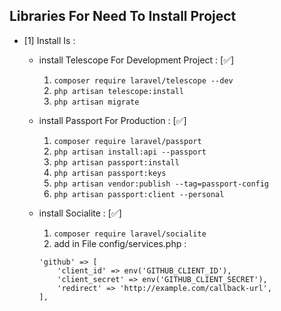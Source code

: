 ## Libraries For Need To Install Project 
- [1] Install Is : 
    - install Telescope For Development Project :  [✅] 
        1. `composer require laravel/telescope --dev` 
        2. `php artisan telescope:install`
        3. `php artisan migrate`
        
    - install Passport For Production : [✅]
        1. `composer require laravel/passport`
        2. `php artisan install:api --passport`
        3. `php artisan passport:install`
        4. `php artisan passport:keys`
        5. `php artisan vendor:publish --tag=passport-config`
        6. `php artisan passport:client --personal`

        
    - install Socialite : [✅]
        1. `composer require laravel/socialite`
        2. add in File config/services.php : 
        ```
        'github' => [
            'client_id' => env('GITHUB_CLIENT_ID'),
            'client_secret' => env('GITHUB_CLIENT_SECRET'),
            'redirect' => 'http://example.com/callback-url',
        ],
        ```
